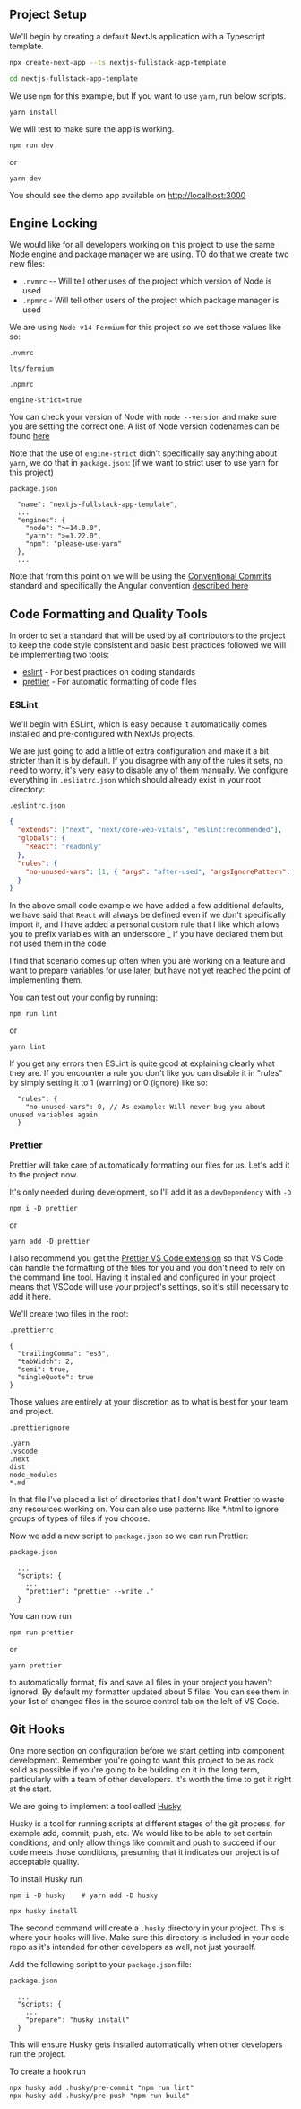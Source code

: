 ## Project Setup

We'll begin by creating a default NextJs application with a Typescript template.

```bash
npx create-next-app --ts nextjs-fullstack-app-template

cd nextjs-fullstack-app-template
```

We use `npm` for this example, but If you want to use `yarn`, run below scripts.

```
yarn install
```

We will test to make sure the app is working.

```
npm run dev
```
or 
```
yarn dev
```

You should see the demo app available on [http://localhost:3000](http://localhost:3000)

## Engine Locking

We would like for all developers working on this project to use the same Node engine and package manager we are using. TO do that we create two new files:

- `.nvmrc` -- Will tell other uses of the project which version of Node is used
- `.npmrc` - Will tell other users of the project which package manager is used

We are using `Node v14 Fermium` for this project so we set those values like so:

`.nvmrc`

```.nvmrc
lts/fermium 
```

`.npmrc`

```
engine-strict=true
```

You can check your version of Node with `node --version` and make sure you are setting the correct one. A list of Node version codenames can be found [here](https://github.com/nodejs/Release/blob/main/CODENAMES.md)


Note that the use of `engine-strict` didn't specifically say anything about `yarn`, we do that in `package.json`:
(if we want to strict user to use yarn for this project)

`package.json` 


```
  "name": "nextjs-fullstack-app-template",
  ...
  "engines": {
    "node": ">=14.0.0",
    "yarn": ">=1.22.0",
    "npm": "please-use-yarn"
  },
  ...
```

Note that from this point on we will be using the [Conventional Commits](https://www.conventionalcommits.org/en/v1.0.0/#summary) standard and specifically the Angular convention [described here](https://github.com/angular/angular/blob/22b96b9/CONTRIBUTING.md#type)


## Code Formatting and Quality Tools

In order to set a standard that will be used by all contributors to the project to keep the code style consistent and basic best practices followed we will be implementing two tools:

- [eslint](https://eslint.org/) - For best practices on coding standards
- [prettier](https://prettier.io/) - For automatic formatting of code files

### ESLint

We'll begin with ESLint, which is easy because it automatically comes installed and pre-configured with NextJs projects.

We are just going to add a little of extra configuration and make it a bit stricter than it is by default. If you disagree with any of the rules it sets, no need to worry, it's very easy to disable any of them manually. We configure everything in `.eslintrc.json` which should already exist in your root directory:

`.eslintrc.json`

```json
{
  "extends": ["next", "next/core-web-vitals", "eslint:recommended"],
  "globals": {
    "React": "readonly"
  },
  "rules": {
    "no-unused-vars": [1, { "args": "after-used", "argsIgnorePattern": "^_" }]
  }
}
```

In the above small code example we have added a few additional defaults, we have said that `React` will always be defined even if we don't specifically import it, and I have added a personal custom rule that I like which allows you to prefix variables with an underscore \_ if you have declared them but not used them in the code.

I find that scenario comes up often when you are working on a feature and want to prepare variables for use later, but have not yet reached the point of implementing them.

You can test out your config by running:

```
npm run lint
```
or 
```
yarn lint
```

If you get any errors then ESLint is quite good at explaining clearly what they are. If you encounter a rule you don't like you can disable it in "rules" by simply setting it to 1 (warning) or 0 (ignore) like so:

```
  "rules": {
    "no-unused-vars": 0, // As example: Will never bug you about unused variables again
  }
```

### Prettier

Prettier will take care of automatically formatting our files for us. Let's add it to the project now.

It's only needed during development, so I'll add it as a `devDependency` with `-D`

```
npm i -D prettier
``` 
or
 ```
 yarn add -D prettier
 ```

I also recommend you get the [Prettier VS Code extension](https://marketplace.visualstudio.com/items?itemName=esbenp.prettier-vscode) so that VS Code can handle the formatting of the files for you and you don't need to rely on the command line tool. Having it installed and configured in your project means that VSCode will use your project's settings, so it's still necessary to add it here.

We'll create two files in the root:

`.prettierrc`
```.prettierrc
{
  "trailingComma": "es5",
  "tabWidth": 2,
  "semi": true,
  "singleQuote": true
}
```

Those values are entirely at your discretion as to what is best for your team and project.

`.prettierignore`
```
.yarn
.vscode
.next
dist
node_modules
*.md
```

In that file I've placed a list of directories that I don't want Prettier to waste any resources working on.  You can also use patterns like *.html to ignore groups of types of files if you choose.

Now we add a new script to `package.json` so we can run Prettier:

`package.json`
```
  ...
  "scripts: {
    ...
    "prettier": "prettier --write ."
  }
```

You can now run

```
npm run prettier
```   
or   
```
yarn prettier
```

to automatically format, fix and save all files in your project you haven't ignored.  By default my formatter updated about 5 files.  You can see them in your list of changed files in the source control tab on the left of VS Code.

## Git Hooks

One more section on configuration before we start getting into component development.  Remember you're going to want this project to be as rock solid as possible if you're going to be building on it in the long term, particularly with a team of other developers.  It's worth the time to get it right at the start.

We are going to implement a tool called [Husky](https://typicode.github.io/husky/#/)

Husky is a tool for running scripts at different stages of the git process, for example add, commit, push, etc.  We would like to be able to set certain conditions, and only allow things like commit and push to succeed if our code meets those conditions, presuming that it indicates our project is of acceptable quality.

To install Husky run

```
npm i -D husky    # yarn add -D husky

npx husky install
```

The second command will create a `.husky` directory in your project.  This is where your hooks will live.  Make sure this directory is included in your code repo as it's intended for other developers as well, not just yourself.

Add the following script to your `package.json` file:

`package.json`
```
  ...
  "scripts: {
    ...
    "prepare": "husky install"
  }
```

This will ensure Husky gets installed automatically when other developers run the project.  

To create a hook run

```
npx husky add .husky/pre-commit "npm run lint"
npx husky add .husky/pre-push "npm run build"
```